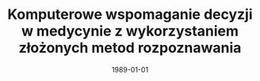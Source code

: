 ---
# Documentation: https://wowchemy.com/docs/managing-content/

title: Komputerowe wspomaganie decyzji w medycynie z wykorzystaniem złożonych metod
  rozpoznawania
subtitle: ''
summary: ''
authors:
- Marek Kurzyński
- Edward Puchała
- sas
tags: []
categories: []
date: '1989-01-01'
lastmod: 2022-10-07T05:44:55Z
featured: false
draft: false

# Featured image
# To use, add an image named `featured.jpg/png` to your page's folder.
# Focal points: Smart, Center, TopLeft, Top, TopRight, Left, Right, BottomLeft, Bottom, BottomRight.
image:
  caption: ''
  focal_point: ''
  preview_only: false

# Projects (optional).
#   Associate this post with one or more of your projects.
#   Simply enter your project's folder or file name without extension.
#   E.g. `projects = ["internal-project"]` references `content/project/deep-learning/index.md`.
#   Otherwise, set `projects = []`.
projects: []
publishDate: '2022-10-07T05:44:54.532692Z'
publication_types:
- '1'
abstract: ''
publication: '*Jubileuszowy Zjazd Towarzystwa Chirurgów Polskich. [54 Zjazd Towarzystwa
  Chirurgów Polskich], Kraków, 17-20 września 1989. Pamiętniki. T. 4.*'
---